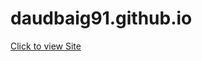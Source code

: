 # daudbaig91.github.io

<a href="https://daudbaig91.github.io/quiz.html" target="_blank">Click to view Site</a>

